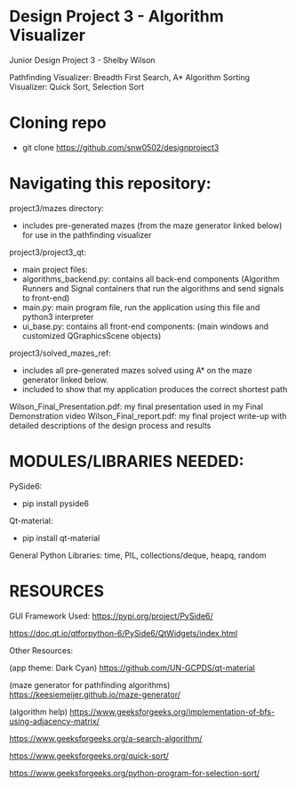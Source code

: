 # Design Project 3 - Algorithm Visualizer
Junior Design Project 3 - Shelby Wilson

Pathfinding Visualizer: Breadth First Search, A* Algorithm
Sorting Visualizer: Quick Sort, Selection Sort

# Cloning repo
- git clone https://github.com/snw0502/designproject3

# Navigating this repository:

project3/mazes directory:
- includes pre-generated mazes (from the maze generator linked below) for use in the pathfinding visualizer

project3/project3_qt:
- main project files:
- algorithms_backend.py: contains all back-end components (Algorithm Runners and Signal containers that run the algorithms and send signals to front-end)
- main.py: main program file, run the application using this file and python3 interpreter
- ui_base.py: contains all front-end components: (main windows and customized QGraphicsScene objects)

project3/solved_mazes_ref:
- includes all pre-generated mazes solved using A* on the maze generator linked below. 
- included to show that my application produces the correct shortest path

Wilson_Final_Presentation.pdf: my final presentation used in my Final Demonstration video
Wilson_Final_report.pdf: my final project write-up with detailed descriptions of the design process and results


# MODULES/LIBRARIES NEEDED:
PySide6: 
- pip install pyside6

Qt-material: 
- pip install qt-material

General Python Libraries: time, PIL, collections/deque, heapq, random


# RESOURCES

GUI Framework Used:
https://pypi.org/project/PySide6/

https://doc.qt.io/qtforpython-6/PySide6/QtWidgets/index.html


Other Resources:

(app theme: Dark Cyan)
https://github.com/UN-GCPDS/qt-material

(maze generator for pathfinding algorithms)
https://keesiemeijer.github.io/maze-generator/

(algorithm help)
https://www.geeksforgeeks.org/implementation-of-bfs-using-adjacency-matrix/

https://www.geeksforgeeks.org/a-search-algorithm/

https://www.geeksforgeeks.org/quick-sort/

https://www.geeksforgeeks.org/python-program-for-selection-sort/
